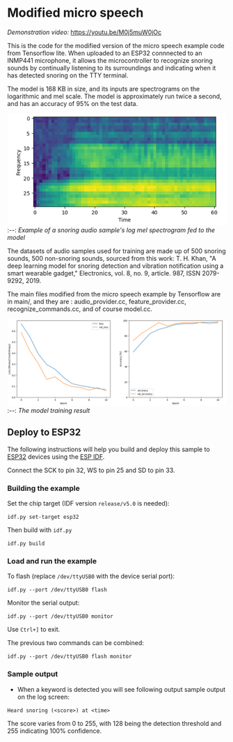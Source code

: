 # Modified micro speech
*Demonstration video:* https://youtu.be/M0j5muW0jOc

This is the code for the modified version of the micro speech example code from Tensorflow lite. When uploaded to an ESP32 connnected to an 
INMP441 microphone, it allows the microcontroller to recognize snoring sounds by continually listening to its surroundings and indicating
when it has detected snoring on the TTY terminal.

The model is 168 KB in size, and its inputs are spectrograms on the logarithmic and mel scale. The model is approximately run twice a second,
and has an accuracy of 95% on the test data.

![The log mel spectrograms fed to the model](log_mel_image.PNG)
:--:
*Example of a snoring audio sample's log mel spectrogram fed to the model* 

The datasets of audio samples used for training are made up of 500 snoring sounds, 500 non-snoring sounds, sourced from this work:
T. H. Khan, "A deep learning model for snoring detection and vibration notification using a smart wearable gadget," Electronics,
vol. 8, no. 9, article. 987, ISSN 2079-9292, 2019.

The main files modified from the micro speech example by Tensorflow are in main/, and they are : audio_provider.cc, feature_provider.cc,
recognize_commands.cc, and of course model.cc.

![The model training result](Training.PNG)
:--:
*The model training result* 

## Deploy to ESP32

The following instructions will help you build and deploy this sample
to [ESP32](https://www.espressif.com/en/products/hardware/esp32/overview)
devices using the [ESP IDF](https://github.com/espressif/esp-idf).

Connect the SCK to pin 32, WS to pin 25 and SD to pin 33.

### Building the example

Set the chip target (IDF version `release/v5.0` is needed):

```
idf.py set-target esp32
```

Then build with `idf.py`
```
idf.py build
```

### Load and run the example

To flash (replace `/dev/ttyUSB0` with the device serial port):
```
idf.py --port /dev/ttyUSB0 flash
```

Monitor the serial output:
```
idf.py --port /dev/ttyUSB0 monitor
```

Use `Ctrl+]` to exit.

The previous two commands can be combined:
```
idf.py --port /dev/ttyUSB0 flash monitor
```

### Sample output

  * When a keyword is detected you will see following output sample output on the log screen:

```
Heard snoring (<score>) at <time>
```
The score varies from 0 to 255, with 128 being the detection threshold and 255 indicating 100% confidence.
